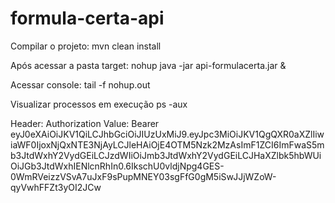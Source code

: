 # formula-certa-api
Compilar o projeto: mvn clean install

Após acessar a pasta target:
nohup java -jar api-formulacerta.jar &

Acessar console:
tail -f nohup.out

Visualizar processos em execução
ps -aux

Header: Authorization
Value: Bearer eyJ0eXAiOiJKV1QiLCJhbGciOiJIUzUxMiJ9.eyJpc3MiOiJKV1QgQXR0aXZlIiwiaWF0IjoxNjQxNTE3NjAyLCJleHAiOjE4OTM5Nzk2MzAsImF1ZCI6ImFwaS5mb3JtdWxhY2VydGEiLCJzdWIiOiJmb3JtdWxhY2VydGEiLCJHaXZlbk5hbWUiOiJGb3JtdWxhIENlcnRhIn0.6IkschU0vldjNpg4GES-0WmRVeizzVSvA7uJxF9sPupMNEY03sgFfG0gM5iSwJJjWZoW-qyVwhFFZt3yOI2JCw

